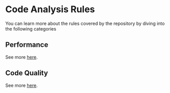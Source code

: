 # Code Analysis Rules

You can learn more about the rules covered by the repository by diving into the following categories

## Performance

See more [here](#documentation/performanceRules.md).

## Code Quality

See more [here](#documentation/codeQualityRules.md).
